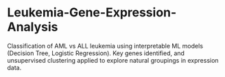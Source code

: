 # Leukemia-Gene-Expression-Analysis
Classification of AML vs ALL leukemia using interpretable ML models (Decision Tree, Logistic Regression). Key genes identified, and unsupervised clustering applied to explore natural groupings in expression data.

